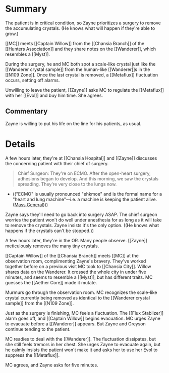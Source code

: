 # Summary
The patient is in critical condition, so Zayne prioritizes a surgery to remove the accumulating crystals. (He knows what will happen if they're able to grow.)

[[MC]] meets [[Captain Willow]] from the [[Chansia Branch]] of the [[Hunters Association]] and they share notes on the [[Wanderer]], which resembles a [[Myst]].

During the surgery, he and MC both spot a scale-like crystal just like the [[Wanderer crystal sample]] from the human-like [[Wanderer]]s in the [[N109 Zone]]. Once the last crystal is removed, a [[Metaflux]] fluctuation occurs, setting off alarms.

Unwilling to leave the patient, [[Zayne]] asks MC to regulate the [[Metaflux]] with her [[Evol]] and buy him time. She agrees.

## Commentary
Zayne is willing to put his life on the line for his patients, as usual.

# Details
A few hours later, they're at [[Chansia Hospital]] and [[Zayne]] discusses the concerning patient with their chief of surgery.
> Chief Surgeon: They're on ECMO. After the open-heart surgery, adhesions began to develop. And this morning, we saw the crystals spreading. They're very close to the lungs now.
* (("ECMO" is usually pronounced "ehkmoe" and is the formal name for a "heart and lung machine"--i.e. a machine is keeping the patient alive.([Mass General](https://www.massgeneral.org/heart-center/treatments-and-services/adult-extracorporeal-membrane-oxygenation-ecmo))))

Zayne says they'll need to go back into surgery ASAP. The chief surgeon worries the patient won't do well under anesthesia for as long as it will take to remove the crystals. Zayne insists it's the only option. ((He knows what happens if the crystals can't be stopped.))

A few hours later, they're in the OR. Many people observe. [[Zayne]] meticulously removes the many tiny crystals. 

[[Captain Willow]] of the [[Chansia Branch]] meets [[MC]] at the observation room, complimenting Zayne's bravery. They've worked together before on a previous visit MC took to [[Chansia City]]. Willow shares data on the Wanderer. It crossed the whole city in under five minutes, and seems to resemble a [[Myst]], but has different traits. MC guesses the [[Aether Core]] made it mutate.

Murmurs go through the observation room. MC recognizes the scale-like crystal currently being removed as identical to the [[Wanderer crystal sample]] from the [[N109 Zone]].

Just as the surgery is finishing, MC feels a fluctuation. The [[Flux Stablizer]] alarm goes off, and [[Captain Willow]] begins evacuation. MC urges Zayne to evacuate before a [[Wanderer]] appears. But Zayne and Greyson continue tending to the patient.

MC readies to deal with the [[Wanderer]]. The fluctuation dissipates, but she still feels tremors in her chest. She urges Zayne to evacuate again, but he calmly insists the patient won't make it and asks her to use her Evol to suppress the [[Metaflux]].

MC agrees, and Zayne asks for five minutes.
